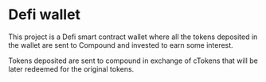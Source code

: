 # Defi wallet

This project is a Defi smart contract wallet where all the tokens deposited in the wallet are sent to Compound and invested to earn some interest.

Tokens deposited are sent to compound in exchange of cTokens that will be later redeemed for the original tokens.

